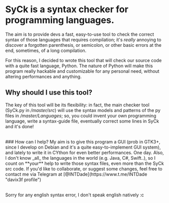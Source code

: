 # SyCk is a syntax checker for programming languages.

The aim is to provide devs a fast, easy-to-use tool to check the correct syntax of those languages that requires compilation; it's _really_ annoying to discover a forgotten parenthesis, or semicolon, or other basic errors at the end, sometimes, of a long compilation.

For this reason, I decided to wrote this tool that will check our source code with a quite fast language, Python.
The nature of Python will make this program really hackable and customizable for any personal need, without altering performances and anything.

## Why should I use this tool?
The key of this tool will be its flexibility: in fact, the main checker tool (SyCk.py in _/master/src_) will
use the syntax models and patterns of the py files in _/master/Languages_; so, you could invent your own programming language, write a syntax-guide file, eventually correct some lines in SyCk and it's done!

<br/>
### How can I help?
My aim is to give this program a GUI (prob in GTK3+, since I develop on Debian and it's a quite easy-to-implement GUI system), and lately to write it in CYthon for even better performances. One day.
Also, I don't know _all_ the languages in the world (e.g. Java, C#, Swift..), so I count on **your** help to write those syntax files, even more than the SyCk src code.
If you'd like to collaborate, or suggest some changes, feel free to contact me via Telegram at [@INTDade](https://www.t.me/INTDade "davix3f profile")
<br/><br/>

Sorry for any english syntax error, I don't speak english natively :c